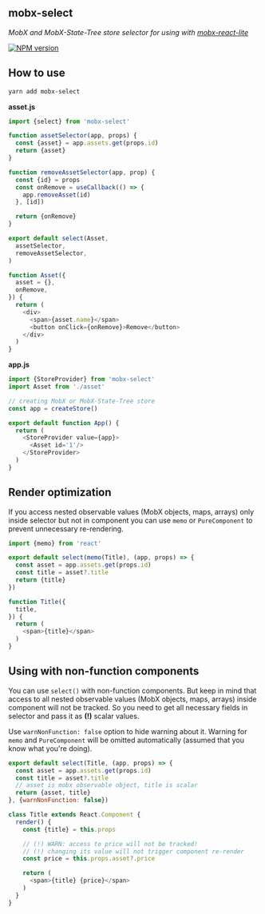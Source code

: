## mobx-select

_MobX and MobX-State-Tree store selector for using with [mobx-react-lite](https://github.com/mobxjs/mobx-react-lite)_

[![NPM version](https://img.shields.io/npm/v/mobx-select.svg)](https://www.npmjs.com/package/mobx-select)

## How to use

```bash
yarn add mobx-select
```

**asset.js**
```js
import {select} from 'mobx-select'

function assetSelector(app, props) {
  const {asset} = app.assets.get(props.id)
  return {asset}
}

function removeAssetSelector(app, prop) {
  const {id} = props
  const onRemove = useCallback(() => {
    app.removeAsset(id)
  }, [id])

  return {onRemove}
}

export default select(Asset,
  assetSelector,
  removeAssetSelector,
)

function Asset({
  asset = {},
  onRemove,
}) {
  return (
    <div>
      <span>{asset.name}</span>
      <button onClick={onRemove}>Remove</button>
    </div>
  )
}
```

**app.js**
```js
import {StoreProvider} from 'mobx-select'
import Asset from './asset'

// creating MobX or MobX-State-Tree store
const app = createStore()

export default function App() {
  return (
    <StoreProvider value={app}>
      <Asset id='1'/>
    </StoreProvider>
  )
}
```

## Render optimization

If you access nested observable values (MobX objects, maps, arrays) only inside
selector but not in component you can use `memo` or `PureComponent`
to prevent unnecessary re-rendering.

```js
import {memo} from 'react'

export default select(memo(Title), (app, props) => {
  const asset = app.assets.get(props.id)
  const title = asset?.title
  return {title}
})

function Title({
  title,
}) {
  return (
    <span>{title}</span>
  )
}
```

## Using with non-function components

You can use `select()` with non-function components. But keep in mind that
access to all nested observable values (MobX objects, maps, arrays) inside
component will not be tracked. So you need to get all necessary fields in
selector and pass it as **(!)** scalar values.

Use `warnNonFunction: false` option to hide warning about it. Warning for `memo`
and `PureComponent` will be omitted automatically (assumed that you know what
you're doing). 

```js
export default select(Title, (app, props) => {
  const asset = app.assets.get(props.id)
  const title = asset?.title
  // asset is mobx observable object, title is scalar
  return {asset, title}
}, {warnNonFunction: false})

class Title extends React.Component {
  render() {
    const {title} = this.props

    // (!) WARN: access to price will not be tracked!
    // (!) changing its value will not trigger component re-render 
    const price = this.props.asset?.price

    return (
      <span>{title} {price}</span>
    )
  }
}
```
